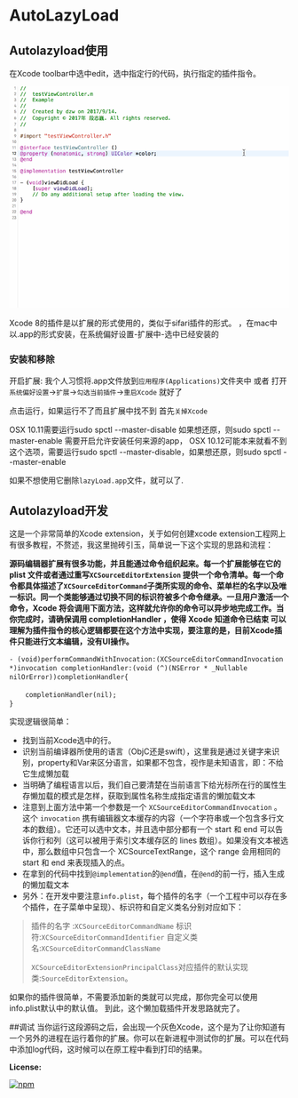 # AutoLazyLoad

## Autolazyload使用


在Xcode toolbar中选中edit，选中指定行的代码，执行指定的插件指令。

[![npm](https://github.com/Dtheme/AutoLazyLoad/blob/master/gif116.gif?raw=true)]()

Xcode 8的插件是以扩展的形式使用的，类似于sifari插件的形式。
，在mac中以.app的形式安装，在系统偏好设置-扩展中-选中已经安装的
### 安装和移除
开启扩展:
我个人习惯将.app文件放到`应用程序(Applications)`文件夹中
或者
打开`系统偏好设置`->`扩展`->`勾选当前插件`->`重启Xcode`
就好了 

点击运行，如果运行不了而且扩展中找不到
首先`关掉Xcode`

OSX 10.11需要运行sudo spctl --master-disable
如果想还原，则sudo spctl --master-enable
需要开启允许安装任何来源的app，
OSX 10.12可能本来就看不到这个选项，需要运行sudo spctl --master-disable，如果想还原，则sudo spctl --master-enable

如果不想使用它删除`lazyLoad.app`文件，就可以了.

## Autolazyload开发
这是一个非常简单的Xcode extension，关于如何创建xcode extension工程网上有很多教程，不赘述，我这里抛砖引玉，简单说一下这个实现的思路和流程：

**源码编辑器扩展有很多功能，并且能通过命令组织起来。每一个扩展能够在它的 plist 文件或者通过重写`XCSourceEditorExtension` 提供一个命令清单。每一个命令都具体描述了`XCSourceEditorCommand`子类所实现的命令、菜单栏的名字以及唯一标识。同一个类能够通过切换不同的标识符被多个命令继承。一旦用户激活一个命令，Xcode 将会调用下面方法，这样就允许你的命令可以异步地完成工作。当你完成时，请确保调用 completionHandler ，使得 Xcode 知道命令已结束
可以理解为插件指令的核心逻辑都要在这个方法中实现，要注意的是，目前Xcode插件只能进行文本编辑，没有UI操作。**

```objc
- (void)performCommandWithInvocation:(XCSourceEditorCommandInvocation *)invocation completionHandler:(void (^)(NSError * _Nullable nilOrError))completionHandler{
    
    completionHandler(nil);
}
```

实现逻辑很简单：
 
 *  找到当前Xcode选中的行。
 *  识别当前编译器所使用的语言（ObjC还是swift），这里我是通过关键字来识别，property和Var来区分语言，如果都不包含，视作是未知语言，即：不给它生成懒加载
 *  当明确了编程语言以后，我们自己要清楚在当前语言下给光标所在行的属性生存懒加载的模式是怎样，获取到属性名称生成指定语言的懒加载文本
 *  注意到上面方法中第一个参数是一个 `XCSourceEditorCommandInvocation` 。 这个 `invocation` 携有编辑器文本缓存的内容（一个字符串或一个包含多行文本的数组）。它还可以选中文本，并且选中部分都有一个 start 和 end 可以告诉你行和列（这可以被用于索引文本缓存区的 lines 数组）。如果没有文本被选中，那么数组中只包含一个 XCSourceTextRange，这个 range 会用相同的 start 和 end 来表现插入的点。
 *  在拿到的代码中找到`@implementation`的`@end`值，在`@end`的前一行，插入生成的懒加载文本
 *  另外：在开发中要注意`info.plist`，每个插件的名字（一个工程中可以存在多个插件，在子菜单中呈现）、标识符和自定义类名分别对应如下：

> 插件的名字 :`XCSourceEditorCommandName`
> 标识符:`XCSourceEditorCommandIdentifier`
> 自定义类名:`XCSourceEditorCommandClassName` 
>
>`XCSourceEditorExtensionPrincipalClass`对应插件的默认实现类:`SourceEditorExtension`。

如果你的插件很简单，不需要添加新的类就可以完成，那你完全可以使用info.plist默认中的默认值。
到此，这个懒加载插件开发思路就完了。

##调试
当你运行这段源码之后，会出现一个灰色Xcode，这个是为了让你知道有一个另外的进程在运行着你的扩展。你可以在新进程中测试你的扩展。可以在代码中添加log代码，这时候可以在原工程中看到打印的结果。       

**License:**

[![npm](https://img.shields.io/npm/l/express.svg?style=flat-square)]()
